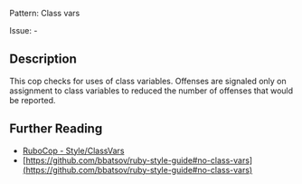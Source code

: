 Pattern: Class vars

Issue: -

## Description

This cop checks for uses of class variables. Offenses
are signaled only on assignment to class variables to
reduced the number of offenses that would be reported.

## Further Reading

* [RuboCop - Style/ClassVars](https://rubocop.readthedocs.io/en/latest/cops_style/#styleclassvars)
* [https://github.com/bbatsov/ruby-style-guide#no-class-vars](https://github.com/bbatsov/ruby-style-guide#no-class-vars)
